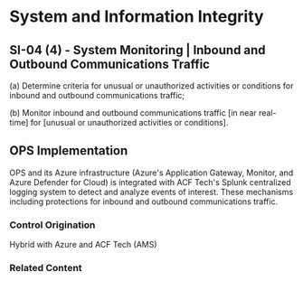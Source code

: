 # System and Information Integrity
## SI-04 (4) - System Monitoring | Inbound and Outbound Communications Traffic

(a) Determine criteria for unusual or unauthorized activities or conditions for inbound and outbound communications traffic;

(b) Monitor inbound and outbound communications traffic [in near real-time] for [unusual or unauthorized activities or conditions].

## OPS Implementation

OPS and its Azure infrastructure (Azure's Application Gateway, Monitor, and Azure Defender for Cloud) is integrated with ACF Tech's Splunk centralized logging system to detect and analyze events of interest. These mechanisms including protections for inbound and outbound communications traffic.

### Control Origination

Hybrid with Azure and ACF Tech (AMS)

### Related Content
